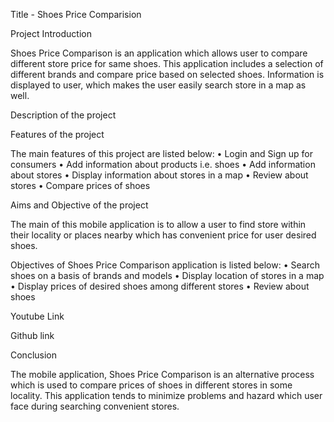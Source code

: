 Title - Shoes Price Comparision


Project Introduction

Shoes Price Comparison is an application which allows user to compare different store price for same
shoes. This application includes a selection of different brands and compare price based on selected
shoes. Information is displayed to user, which makes the user easily search store in a map as well.



Description of the project

Features of the project

The main features of this project are listed below:
• Login and Sign up for consumers
• Add information about products i.e. shoes
• Add information about stores
• Display information about stores in a map
• Review about stores
• Compare prices of shoes


Aims and Objective of the project

The main of this mobile application is to allow a user to find store within their locality or places nearby
which has convenient price for user desired shoes.

Objectives of Shoes Price Comparison application is listed below:
• Search shoes on a basis of brands and models
• Display location of stores in a map
• Display prices of desired shoes among different stores
• Review about shoes 



Youtube Link


Github link


Conclusion

The mobile application, Shoes Price Comparison is an alternative process which is used to compare
prices of shoes in different stores in some locality. This application tends to minimize problems and
hazard which user face during searching convenient stores.
